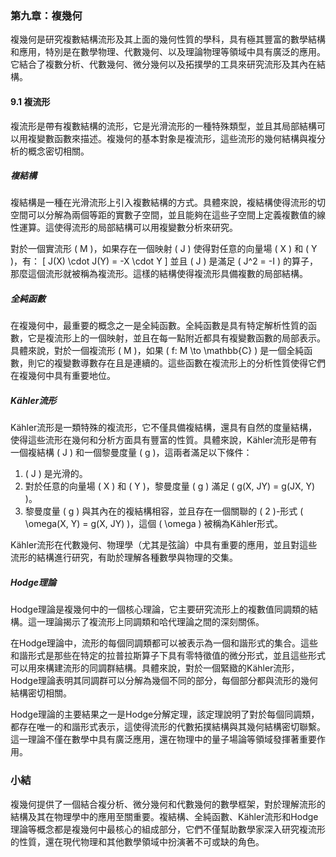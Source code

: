 ### 第九章：複幾何

複幾何是研究複數結構流形及其上面的幾何性質的學科，具有極其豐富的數學結構和應用，特別是在數學物理、代數幾何、以及理論物理等領域中具有廣泛的應用。它結合了複數分析、代數幾何、微分幾何以及拓撲學的工具來研究流形及其內在結構。

#### 9.1 複流形

複流形是帶有複數結構的流形，它是光滑流形的一種特殊類型，並且其局部結構可以用複變數函數來描述。複幾何的基本對象是複流形，這些流形的幾何結構與複分析的概念密切相關。

##### 複結構

複結構是一種在光滑流形上引入複數結構的方式。具體來說，複結構使得流形的切空間可以分解為兩個等距的實數子空間，並且能夠在這些子空間上定義複數值的線性運算。這使得流形的局部結構可以用複變數分析來研究。

對於一個實流形 \( M \)，如果存在一個映射 \( J \) 使得對任意的向量場 \( X \) 和 \( Y \)，有：
\[
J(X) \cdot J(Y) = -X \cdot Y
\]
並且 \( J \) 是滿足 \( J^2 = -I \) 的算子，那麼這個流形就被稱為複流形。這樣的結構使得複流形具備複數的局部結構。

##### 全純函數

在複幾何中，最重要的概念之一是全純函數。全純函數是具有特定解析性質的函數，它是複流形上的一個映射，並且在每一點附近都具有複變數函數的局部表示。具體來說，對於一個複流形 \( M \)，如果 \( f: M \to \mathbb{C} \) 是一個全純函數，則它的複變數導數存在且是連續的。這些函數在複流形上的分析性質使得它們在複幾何中具有重要地位。

##### Kähler流形

Kähler流形是一類特殊的複流形，它不僅具備複結構，還具有自然的度量結構，使得這些流形在幾何和分析方面具有豐富的性質。具體來說，Kähler流形是帶有一個複結構 \( J \) 和一個黎曼度量 \( g \)，這兩者滿足以下條件：

1. \( J \) 是光滑的。
2. 對於任意的向量場 \( X \) 和 \( Y \)，黎曼度量 \( g \) 滿足 \( g(X, JY) = g(JX, Y) \)。
3. 黎曼度量 \( g \) 與其內在的複結構相容，並且存在一個關聯的 \( 2 \)-形式 \( \omega(X, Y) = g(X, JY) \)，這個 \( \omega \) 被稱為Kähler形式。

Kähler流形在代數幾何、物理學（尤其是弦論）中具有重要的應用，並且對這些流形的結構進行研究，有助於理解各種數學與物理的交集。

##### Hodge理論

Hodge理論是複幾何中的一個核心理論，它主要研究流形上的複數值同調類的結構。這一理論揭示了複流形上同調類和哈代理論之間的深刻關係。

在Hodge理論中，流形的每個同調類都可以被表示為一個和諧形式的集合。這些和諧形式是那些在特定的拉普拉斯算子下具有零特徵值的微分形式，並且這些形式可以用來構建流形的同調群結構。具體來說，對於一個緊緻的Kähler流形，Hodge理論表明其同調群可以分解為幾個不同的部分，每個部分都與流形的幾何結構密切相關。

Hodge理論的主要結果之一是Hodge分解定理，該定理說明了對於每個同調類，都存在唯一的和諧形式表示，這使得流形的代數拓撲結構與其幾何結構密切聯繫。這一理論不僅在數學中具有廣泛應用，還在物理中的量子場論等領域發揮著重要作用。

### 小結

複幾何提供了一個結合複分析、微分幾何和代數幾何的數學框架，對於理解流形的結構及其在物理學中的應用至關重要。複結構、全純函數、Kähler流形和Hodge理論等概念都是複幾何中最核心的組成部分，它們不僅幫助數學家深入研究複流形的性質，還在現代物理和其他數學領域中扮演著不可或缺的角色。